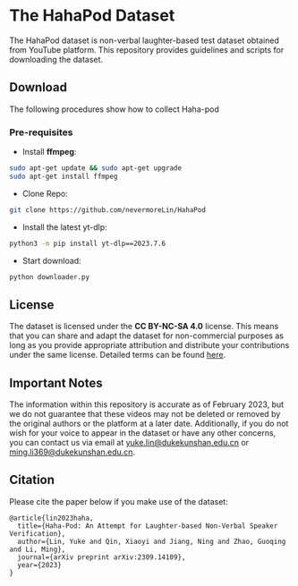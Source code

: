 # The HahaPod Dataset

The HahaPod dataset is non-verbal laughter-based test dataset obtained from YouTube platform. This repository provides guidelines and scripts for downloading the dataset. 

## Download
The following procedures show how to collect Haha-pod
### Pre-requisites
* Install **ffmpeg**:
```bash
sudo apt-get update && sudo apt-get upgrade
sudo apt-get install ffmpeg
```
* Clone Repo:
```bash
git clone https://github.com/nevermoreLin/HahaPod
```
* Install the latest yt-dlp:
```bash
python3 -m pip install yt-dlp==2023.7.6
```
* Start download:
```python
python downloader.py 
```

## License

The dataset is licensed under the **CC BY-NC-SA 4.0** license. This means that you can share and adapt the dataset for non-commercial purposes as long as you provide appropriate attribution and distribute your contributions under the same license. Detailed terms can be found [here](LICENSE).

## Important Notes

The information within this repository is accurate as of February 2023, but we do not guarantee that these videos may not be deleted or removed by the original authors or the platform at a later date. Additionally, if you do not wish for your voice to appear in the dataset or have any other concerns, you can contact us via email at yuke.lin@dukekunshan.edu.cn or ming.li369@dukekunshan.edu.cn.

## Citation

Please cite the paper below if you make use of the dataset:

```
@article{lin2023haha,
  title={Haha-Pod: An Attempt for Laughter-based Non-Verbal Speaker Verification},
  author={Lin, Yuke and Qin, Xiaoyi and Jiang, Ning and Zhao, Guoqing and Li, Ming},
  journal={arXiv preprint arXiv:2309.14109},
  year={2023}
}
```
